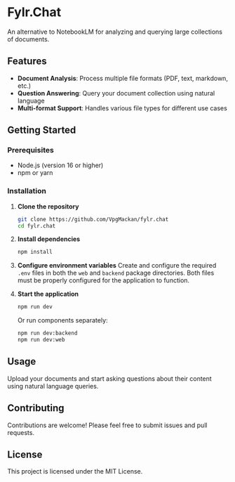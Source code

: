 # Fylr.Chat

An alternative to NotebookLM for analyzing and querying large collections of documents.

## Features

- **Document Analysis**: Process multiple file formats (PDF, text, markdown, etc.)
- **Question Answering**: Query your document collection using natural language
- **Multi-format Support**: Handles various file types for different use cases

## Getting Started

### Prerequisites

- Node.js (version 16 or higher)
- npm or yarn

### Installation

1. **Clone the repository**

   ```bash
   git clone https://github.com/VpgMackan/fylr.chat
   cd fylr.chat
   ```

2. **Install dependencies**

   ```bash
   npm install
   ```

3. **Configure environment variables**
   Create and configure the required `.env` files in both the `web` and `backend` package directories. Both files must be properly configured for the application to function.

4. **Start the application**

   ```bash
   npm run dev
   ```

   Or run components separately:

   ```bash
   npm run dev:backend
   npm run dev:web
   ```

## Usage

Upload your documents and start asking questions about their content using natural language queries.

## Contributing

Contributions are welcome! Please feel free to submit issues and pull requests.

## License

This project is licensed under the MIT License.
